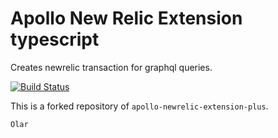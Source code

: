 # Apollo New Relic Extension typescript
Creates newrelic transaction for graphql queries.

[![Build Status](https://travis-ci.org/acessocard/apollo-newrelic-extension-plus-ts.svg?branch=master)](https://travis-ci.org/acessocard/apollo-newrelic-extension-plus-ts)

This is a forked repository of `apollo-newrelic-extension-plus`. 

```
Olar


```
